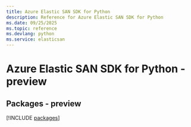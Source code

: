 ```yaml
---
title: Azure Elastic SAN SDK for Python
description: Reference for Azure Elastic SAN SDK for Python
ms.date: 09/25/2025
ms.topic: reference
ms.devlang: python
ms.service: elasticsan
---
```

# Azure Elastic SAN SDK for Python - preview
## Packages - preview
[!INCLUDE [packages](elastic-san-index.md)]